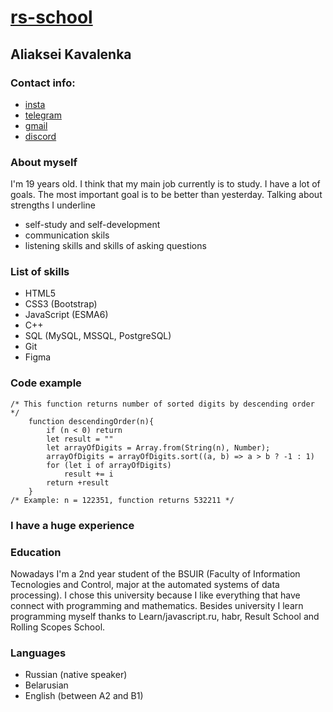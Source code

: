 # [rs-school](https://kovaaalex.github.io/rsschool-cv/cv)
## Aliaksei Kavalenka
### Contact info:
* [insta](https://www.instagram.com/kovaaalex/)
* [telegram](https://t.me/kovaaalex)    
* [gmail](kovalenko.alex04@gmail.com)    
* [discord](kovaaalex)    
### About myself
I'm 19 years old. I think that my main job currently is to study. I have a lot of goals. The most important goal is to be better than yesterday. Talking about strengths I underline
* self-study and self-development
* communication skils
* listening skills and skills of asking questions
### List of skills
* HTML5
* CSS3 (Bootstrap)
* JavaScript (ESMA6)
* C++
* SQL (MySQL, MSSQL, PostgreSQL)
* Git
* Figma
### Code example
```
/* This function returns number of sorted digits by descending order */
    function descendingOrder(n){
        if (n < 0) return
        let result = ""
        let arrayOfDigits = Array.from(String(n), Number);
        arrayOfDigits = arrayOfDigits.sort((a, b) => a > b ? -1 : 1)
        for (let i of arrayOfDigits)
            result += i
        return +result
    }
/* Example: n = 122351, function returns 532211 */
```
### I have a huge experience
### Education 
Nowadays I'm a 2nd year student of the BSUIR (Faculty of Information Tecnologies and Control, major at the automated systems  of data processing). I chose this university because I like everything that have connect with programming and mathematics. Besides university I learn programming myself thanks to Learn/javascript.ru, habr, Result School and Rolling Scopes School.
### Languages
* Russian (native speaker)
* Belarusian
* English (between A2 and B1)

